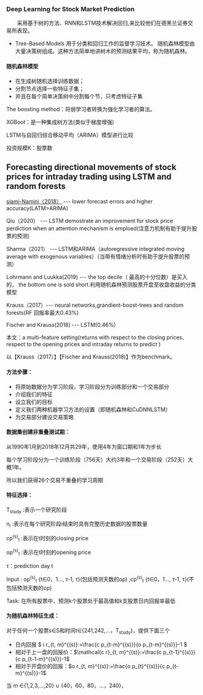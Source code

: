 
### Deep Learning for Stock Market Prediction
&emsp;&emsp;采用基于树的方法、RNN和LSTM技术解决回归,来比较他们在德黑兰证券交易所表现。

- Tree-Based Models
用于分类和回归工作的监督学习技术。
随机森林模型由大量决策树组成。这种方法简单地讲树木的预测结果平均，称为随机森林。

#### 随机森林模型
- 在生成树随机选择训练数据；
- 分割节点选择一些特征子集；
- 并且在每个简单决策树中分割每个节，只考虑特征子集

The boosting method：将弱学习者转换为强化学习者的算法。

XGBoot：是一种集成树方法(类似于梯度增强)

LSTM与自回归综合移动平均（ARIMA）模型进行比较





 投资规模K：股票数



## Forecasting directional movements of stock prices for intraday trading using LSTM and random forests



[siami-Namini（2018）]() --- lower forecast errors and higher accuracy(LATM>ARIMA)

 Qiu（2020） --- LSTM demostrate an improvement for stock price perdiction when an attention mechanism is emploed(注意力机制有助于提升股票的预测)

Sharma（2021） --- LSTM和ARIMA（autoregressive integrated moving average with exogenous variables）（当带有情绪分析时有助于提升股票的预测）

Lohrmann and Luukka(2019) --- the top decile（ 最高的十分位数）是买入的， the bottom one is sold short.利用随机森林预测股票开盘至收盘收益的分类模型

Krauss（2017）--- neural networks,grandient-boost-trees and random forests(RF 回报率最大0.43%)

Fischer and Krauss(2018) --- LSTM(0.46%)

本文：a multi-feature setting(returns with respect to the closing prices、respect to the opening prices and intraday returns to predict )

以【Krauss（2017）】【Fischer and Krauss(2018)】作为benchmark。

#### 方法步骤：

- 将原始数据分为学习阶段，学习阶段分为训练部分和一个交易部分
- 介绍我们的特征
- 设立我们的目标
- 定义我们两种机器学习方法的设置（即随机森林和CuDNNLSTM）
- 为交易部分建设交易策略

#### 数据集创建非重叠测试期：

从1990年1月到2018年12月共29年，使用4年为窗口期和1年为步长

每个学习阶段分为一个训练阶段（756天）大约3年和一个交易阶段（252天）大概1年。

所以我们获得26个交易不重叠的学习周期

#### 特征选择：

T<sub>study</sub> :表示一个研究阶段

n<sub>i</sub> :表示在每个研究阶段i结束时具有完整历史数据的股票数量

cp<sup>(s)</sup><sub>t</sub> :表示在t时刻的closing price

op<sup>(s)</sup><sub>t</sub> :表示在t时刻的opening price

 τ：prediction day t

Input : op<sup>(s)</sup><sub>t</sub> {t∈0，1..., τ-1, τ}(包括预测天数的op)  ;cp<sup>(s)</sup><sub>t</sub> {t∈0，1..., τ-1, τ}(不包括预测天数的cp)

Task:  在所有股票中，预测k个股票处于最高值和k支股票日内回报率最低

#### 为随机森林特征生成：

对于任何一个股票s∈S和时间t∈{241,242,...，T<sub>study</sub>}，提供下面三个

- 日内回报 $ i r_{t, m}^{(s)}:=\frac{c p_{t-m}^{(s)}}{o p_{t-m}^{(s)}}-1 $ 
- 相对于上一盘的回报价：$\mathcal{c r}_{t, m}^{(s)}:=\frac{c p_{t-1}^{(s)}}{c p_{t-1-m}^{(s)}}-1$
- 相对于开盘价的回报：$o r_{t, m}^{(s)}:=\frac{o p_{t}^{(s)}}{c p_{t-m}^{(s)}}-1$

当 m ∈{1,2,3,...,20} ∪ {40，60，80，...，240}，